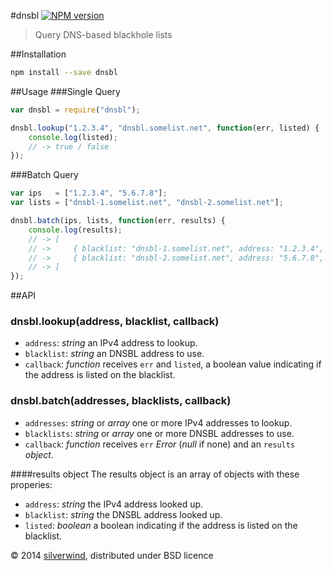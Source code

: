 #dnsbl [![NPM version](https://img.shields.io/npm/v/dnsbl.svg)](https://www.npmjs.org/package/dnsbl)
> Query DNS-based blackhole lists

##Installation
```bash
npm install --save dnsbl
```

##Usage
###Single Query
```js
var dnsbl = require("dnsbl");

dnsbl.lookup("1.2.3.4", "dnsbl.somelist.net", function(err, listed) {
    console.log(listed);
    // -> true / false
});
```
###Batch Query
```js
var ips   = ["1.2.3.4", "5.6.7.8"];
var lists = ["dnsbl-1.somelist.net", "dnsbl-2.somelist.net"];

dnsbl.batch(ips, lists, function(err, results) {
    console.log(results);
    // -> [
    // ->     { blacklist: "dnsbl-1.somelist.net", address: "1.2.3.4", listed: true  },
    // ->     { blacklist: "dnsbl-2.somelist.net", address: "5.6.7.8", listed: false }
    // -> ]
});
```

##API
### dnsbl.lookup(address, blacklist, callback)
- `address`: *string* an IPv4 address to lookup.
- `blacklist`: *string* an DNSBL address to use.
- `callback`: *function* receives `err` and `listed`, a boolean value indicating if the address is listed on the blacklist.

### dnsbl.batch(addresses, blacklists, callback)
- `addresses`: *string* or *array* one or more IPv4 addresses to lookup.
- `blacklists`: *string* or *array* one or more DNSBL addresses to use.
- `callback`: *function* receives `err` *Error* (*null* if none) and an `results` *object*.

####results object
The results object is an array of objects with these properies:
- `address`: *string* the IPv4 address looked up.
- `blacklist`: *string* the DNSBL address looked up.
- `listed`: *boolean* a boolean indicating if the address is listed on the blacklist.

© 2014 [silverwind](https://github.com/silverwind), distributed under BSD licence
